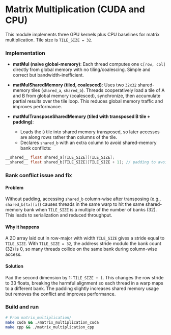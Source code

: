 # Matrix Multiplication (CUDA and CPU)

This module implements three GPU kernels plus CPU baselines for matrix multiplication. Tile size is `TILE_SIZE = 32`.

### Implementation

- **matMul (naive global-memory)**: Each thread computes one `C[row, col]` directly from global memory with no tiling/coalescing. Simple and correct but bandwidth-inefficient.

- **matMulSharedMemory (tiled, coalesced)**: Uses two `32x32` shared-memory tiles (`shared_a`, `shared_b`). Threads cooperatively load a tile of A and B from global memory (coalesced), synchronize, then accumulate partial results over the tile loop. This reduces global memory traffic and improves performance.

- **matMulTransposeSharedMemory (tiled with transposed B tile + padding)**:
  - Loads the `B` tile into shared memory transposed, so later accesses are along rows rather than columns of the tile.
  - Declares `shared_b` with an extra column to avoid shared-memory bank conflicts:

```cpp
__shared__ float shared_a[TILE_SIZE][TILE_SIZE];
__shared__ float shared_b[TILE_SIZE][TILE_SIZE + 1]; // padding to avoid bank conflicts
```

### Bank conflict issue and fix

#### Problem
Without padding, accessing `shared_b` column-wise after transposing (e.g., `shared_b[tx][i]`) causes threads in the same warp to hit the same shared-memory bank when `TILE_SIZE` is a multiple of the number of banks (32). This leads to serialization and reduced throughput.

#### Why it happens
A 2D array laid out in row-major with width `TILE_SIZE` gives a stride equal to `TILE_SIZE`. With `TILE_SIZE = 32`, the address stride modulo the bank count (32) is 0, so many threads collide on the same bank during column-wise access.


#### Solution
Pad the second dimension by 1: `TILE_SIZE + 1`. This changes the row stride to 33 floats, breaking the harmful alignment so each thread in a warp maps to a different bank. The padding slightly increases shared memory usage but removes the conflict and improves performance.


### Build and run

```bash
# From matrix_multiplication/
make cuda && ./matrix_multiplication_cuda
make cpp && ./matrix_multiplication_cpp
```
